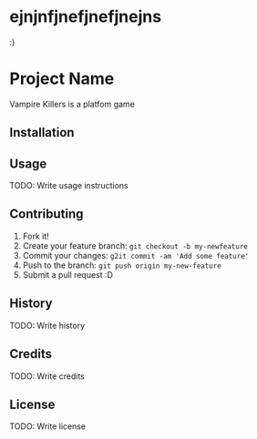 # ejnjnfjnefjnefjnejns
 :)
# Project Name
Vampire Killers is a platfom  game 
## Installation

## Usage
TODO: Write usage instructions
## Contributing
1. Fork it!
2. Create your feature branch: `git checkout -b my-newfeature`
3. Commit your changes: `g2it commit -am 'Add some feature'`
4. Push to the branch: `git push origin my-new-feature`
5. Submit a pull request :D
## History
TODO: Write history
## Credits
TODO: Write credits
## License
TODO: Write license
